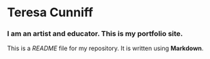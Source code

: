 # Teresa Cunniff 
### I am an artist and educator. This is my portfolio site. 
This is a *README* file for my repository. It is written using **Markdown**.
